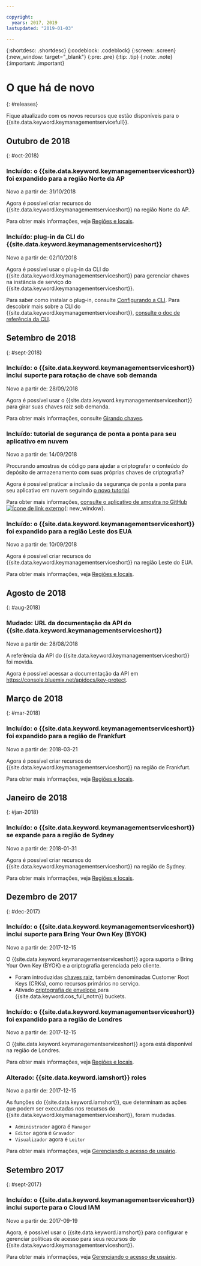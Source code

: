 ```yaml
---

copyright:
  years: 2017, 2019
lastupdated: "2019-01-03"

---
```


{:shortdesc: .shortdesc}
{:codeblock: .codeblock}
{:screen: .screen}
{:new_window: target="_blank"}
{:pre: .pre}
{:tip: .tip}
{:note: .note}
{:important: .important}

# O que há de novo
{: #releases}

Fique atualizado com os novos recursos que estão disponíveis para o {{site.data.keyword.keymanagementservicefull}}. 

## Outubro de 2018
{: #oct-2018}

### Incluído: o {{site.data.keyword.keymanagementserviceshort}} foi expandido para a região Norte da AP
Novo a partir de: 31/10/2018

Agora é possível criar recursos do {{site.data.keyword.keymanagementserviceshort}} na região Norte da AP. 

Para obter mais informações, veja [Regiões e locais](/docs/services/key-protect/regions.html).

### Incluído: plug-in da CLI do {{site.data.keyword.keymanagementserviceshort}}
Novo a partir de: 02/10/2018

Agora é possível usar o plug-in da CLI do {{site.data.keyword.keymanagementserviceshort}} para gerenciar
chaves na instância de serviço do {{site.data.keyword.keymanagementserviceshort}}.

Para saber como instalar o plug-in, consulte [Configurando a CLI](/docs/services/key-protect/set-up-cli.html). Para descobrir mais sobre a CLI do {{site.data.keyword.keymanagementserviceshort}},
[consulte o doc de referência da CLI](/docs/services/key-protect/cli-reference.html).

## Setembro de 2018
{: #sept-2018}

### Incluído: o {{site.data.keyword.keymanagementserviceshort}} inclui suporte para rotação de chave sob demanda
Novo a partir de: 28/09/2018

Agora é possível usar o {{site.data.keyword.keymanagementserviceshort}} para girar suas chaves raiz sob demanda.

Para obter mais informações, consulte [Girando chaves](/docs/services/key-protect/rotate-keys.html).

### Incluído: tutorial de segurança de ponta a ponta para seu aplicativo em nuvem
Novo a partir de: 14/09/2018

Procurando amostras de código para ajudar a criptografar o conteúdo do depósito de armazenamento com suas próprias
chaves de criptografia?

Agora é possível praticar a inclusão da segurança de ponta a ponta para seu aplicativo em nuvem seguindo [o novo tutorial](/docs/tutorials/cloud-e2e-security.html).

Para obter mais informações, [consulte o aplicativo de amostra no GitHub ![Ícone de link externo](../../icons/launch-glyph.svg "Ícone de link externo")](https://github.com/IBM-Cloud/secure-file-storage){: new_window}.

### Incluído: o {{site.data.keyword.keymanagementserviceshort}} foi expandido para a região Leste dos EUA
Novo a partir de: 10/09/2018

Agora é possível criar recursos do {{site.data.keyword.keymanagementserviceshort}} na região Leste do EUA. 

Para obter mais informações, veja [Regiões e locais](/docs/services/key-protect/regions.html).

## Agosto de 2018
{: #aug-2018}

### Mudado: URL da documentação da API do {{site.data.keyword.keymanagementserviceshort}}
Novo a partir de: 28/08/2018

A referência da API do {{site.data.keyword.keymanagementserviceshort}} foi movida. 

Agora é possível acessar a documentação da API em
https://console.bluemix.net/apidocs/key-protect. 

## Março de 2018
{: #mar-2018}

### Incluído: o {{site.data.keyword.keymanagementserviceshort}} foi expandido para a região de Frankfurt
Novo a partir de: 2018-03-21

Agora é possível criar recursos do {{site.data.keyword.keymanagementserviceshort}} na região de Frankfurt. 

Para obter mais informações, veja [Regiões e locais](/docs/services/key-protect/regions.html).

## Janeiro de 2018
{: #jan-2018}

### Incluído: o {{site.data.keyword.keymanagementserviceshort}} se expande para a região de Sydney
Novo a partir de: 2018-01-31

Agora é possível criar recursos do {{site.data.keyword.keymanagementserviceshort}} na região de Sydney. 

Para obter mais informações, veja [Regiões e locais](/docs/services/key-protect/regions.html).

## Dezembro de 2017
{: #dec-2017}

### Incluído: o {{site.data.keyword.keymanagementserviceshort}} inclui suporte para Bring Your Own Key (BYOK)
Novo a partir de: 2017-12-15

O {{site.data.keyword.keymanagementserviceshort}} agora suporta o Bring Your Own Key (BYOK) e a criptografia gerenciada pelo cliente.

- Foram introduzidas [chaves raiz](/docs/services/key-protect/concepts/envelope-encryption.html#key-types), também denominadas Customer Root Keys (CRKs), como recursos primários no serviço. 
- Ativado  [ criptografia de envelope ](/docs/services/key-protect/integrations/integrate-cos.html#kp-cos-how)  para  {{site.data.keyword.cos_full_notm}}  buckets.

### Incluído: o {{site.data.keyword.keymanagementserviceshort}} foi expandido para a região de Londres
Novo a partir de: 2017-12-15

O {{site.data.keyword.keymanagementserviceshort}} agora está disponível na região de Londres. 

Para obter mais informações, veja [Regiões e locais](/docs/services/key-protect/regions.html).

### Alterado:  {{site.data.keyword.iamshort}}  roles
Novo a partir de: 2017-12-15

As funções do {{site.data.keyword.iamshort}}, que determinam as ações que podem ser executadas nos recursos do {{site.data.keyword.keymanagementserviceshort}}, foram mudadas.

- ` Administrador `  agora é  ` Manager `
- ` Editor `  agora é  ` Gravador `
- ` Visualizador `  agora é  ` Leitor `

Para obter mais informações, veja [Gerenciando o acesso de usuário](/docs/services/key-protect/manage-access.html).

## Setembro 2017
{: #sept-2017}

### Incluído: o {{site.data.keyword.keymanagementserviceshort}} inclui suporte para o Cloud IAM
Novo a partir de: 2017-09-19

Agora, é possível usar o {{site.data.keyword.iamshort}} para configurar e gerenciar políticas de acesso para seus recursos do {{site.data.keyword.keymanagementserviceshort}}.

Para obter mais informações, veja [Gerenciando o acesso de usuário](/docs/services/key-protect/manage-access.html).
